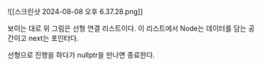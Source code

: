 
![[스크린샷 2024-08-08 오후 6.37.28.png]]

보이는 대로 위 그림은 선형 연결 리스트이다. 이 리스트에서 Node는 데이터를 담는 공간이고 next는 포인터다.

선형으로 진행을 하다가 nullptr을 만나면 종료한다.